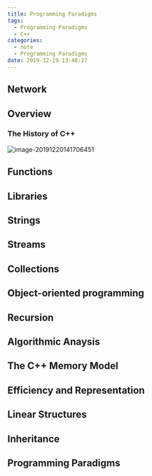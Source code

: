 ```yaml
---
title: Programming Paradigms
tags:
  - Programming Paradigms
  - C++
categories:
  - note
  - Programming Paradigms
date: 2019-12-19 13:48:27
---
```


## Network









## Overview

### The History of C++

![image-20191220141706451](/image-20191220141706451.png)





## Functions



## Libraries



## Strings



## Streams



## Collections



## Object-oriented programming



## Recursion



## Algorithmic Anaysis



## The C++ Memory Model



## Efficiency and Representation



## Linear Structures



## Inheritance



## Programming Paradigms



